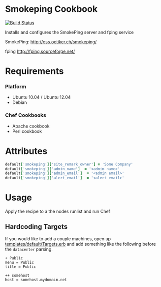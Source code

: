 Smokeping Cookbook
=================
[![Build Status](https://travis-ci.org/tas50/chef-smokeping.svg?branch=master)](https://travis-ci.org/tas50/chef-smokeping)

Installs and configures the SmokePing server and fping service

SmokePing:
http://oss.oetiker.ch/smokeping/	

fping
http://fping.sourceforge.net/

Requirements
============

### Platform
* Ubuntu 10.04 / Ubuntu 12.04
* Debian

### Chef Cookbooks
* Apache cookbook
* Perl cookbook

Attributes
==========
```ruby
default['smokeping']['site_remark_owner'] = 'Some Company'
default['smokeping']['admin_name']  = '<admin name>'
default['smokeping']['admin_email']  = '<admin email>'
default['smokeping']['alert_email']  = '<alert email>'
```


Usage
=====
Apply the recipe to a the nodes runlist and run Chef

## Hardcoding Targets

If you would like to add a couple machines, open up [templates/default/Targets.erb](templates/default/Targets.erb) and add something like the following before the `datacenter` parsing.
```
+ Public                                                                                           
menu = Public                                                           
title = Public

++ somehost
host = somehost.mydomain.net  
```

